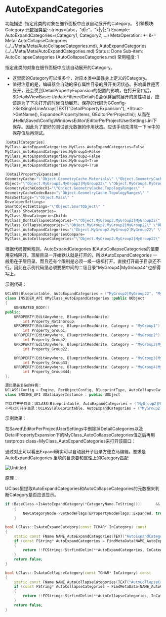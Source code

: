 # AutoExpandCategories

功能描述: 指定此类的对象在细节面板中应该自动展开的Category。
引擎模块: Category
元数据类型: strings=(abc，"d|e"，"x|y|z")
Example: AutoExpandCategories=(Category1, Category2, ...)
MetaOperation: +=&-=
Meta: AutoCollapseCategories (../../Meta/Meta/AutoCollapseCategories.md), AutoExpandCategories (../../Meta/Meta/AutoExpandCategories.md)
Status: Done
Sub-item: AutoCollapseCategories (AutoCollapseCategories.md)
常用程度: 1

指定此类的对象在细节面板中应该自动展开的Category。

- 这里面的Category可以填多个，对应本类中属性身上定义的Category。
- 值得注意的是，编辑器会自动的保存属性目录的展开关闭状态。影响属性是否展开，还会受到DetailPropertyExpansion的配置的影响，在打开窗口后，SDetailsViewBase::UpdateFilteredDetails()会保存当前展开的属性项目，应该是为了下次打开的时候自动展开。保存的代码为GConfig->SetSingleLineArray(TEXT("DetailPropertyExpansion"), *Struct->GetName(), ExpandedPropertyItems, GEditorPerProjectIni); 从而在\Hello\Saved\Config\WindowsEditor\EditorPerProjectUserSettings.ini下保存。因此为了更好的测试该元数据的作用状态。应该手动先清除一下ini中的保存值后再测试。

```cpp
[DetailCategories]
MyClass_AutoExpandCategories.MyClass_AutoExpandCategories=False
MyClass_AutoExpandCategories.MyGroup1=False
MyClass_AutoExpandCategories.MyGroup2=False
MyClass_AutoExpandCategories.MyGroup3=True
MyClass_AutoExpandCategories.MyGroup4=True

[DetailPropertyExpansion]
GeometryCache="\"Object.GeometryCache.Materials\" \"Object.GeometryCache.Tracks\" "
Object="\"Object.MyGroup2.MyGroup2|MyGroup22\" \"Object.MyGroup4.MyGroup4|MyGroup44\" \"Object.MyGroup4.MyGroup4|MyGroup44.MyGroup4|MyGroup44|MyGroup444\" "
GeometryCacheCodecV1="\"Object.GeometryCache.TopologyRanges\" "
GeometryCacheCodecBase="\"Object.GeometryCache.TopologyRanges\" "
MassSettings="\"Object.Mass\" "
DeveloperSettings=
SmartObjectSettings="\"Object.SmartObject\" "
MyClass_ShowCategories=
MyClass_ShowCategoriesChild=
MyClass_DontCollapseCategories="\"Object.MyGroup2.MyGroup2|MyGroup22\" \"Object.MyGroup3.MyGroup3|MyGroup33\" \"Object.MyGroup3.MyGroup3|MyGroup33.MyGroup3|MyGroup33|MyGroup333\" "
MyClass_CollapseCategories="\"Object.MyGroup2.MyGroup2|MyGroup22\" \"Object.MyGroup3.MyGroup3|MyGroup33\" \"Object.MyGroup3.MyGroup3|MyGroup33.MyGroup3|MyGroup33|MyGroup333\" "
MyClass_AutoExpandCategories="\"Object.MyGroup2.MyGroup2|MyGroup22\" \"Object.MyGroup4.MyGroup4|MyGroup44\" \"Object.MyGroup4.MyGroup4|MyGroup44.MyGroup4|MyGroup44|MyGroup444\" "
MyClass_AutoExpandCategoriesCompare=
MyClass_AutoCollapseCategories="\"Object.MyGroup2.MyGroup2|MyGroup22\" \"Object.MyGroup4.MyGroup4|MyGroup44\" \"Object.MyGroup4.MyGroup4|MyGroup44.MyGroup4|MyGroup44|MyGroup444\" "
```

根据代码搜索规则，AutoExpandCategories 和AutoCollapseCategories的值要用空格隔开。顶层目录一开始默认就是打开的，所以AutoExpandCategories 一般用在子层目录。而且还有个限制是必须一级一级都打开。直接打开最子目录还不行。因此在示例代码里必须要把中间的二级目录"MyGroup4|MyGroup44"也都得写上。

示例代码：

```cpp
UCLASS(Blueprintable, AutoExpandCategories = ("MyGroup2|MyGroup22", "MyGroup4|MyGroup44","MyGroup4|MyGroup44|MyGroup444"))
class INSIDER_API UMyClass_AutoExpandCategories :public UObject
{
	GENERATED_BODY()
public:
	UPROPERTY(EditAnywhere, BlueprintReadWrite)
		int Property_NotInGroup;
	UPROPERTY(EditAnywhere, BlueprintReadWrite, Category = "MyGroup1")
		int Property_Group1;
	UPROPERTY(EditAnywhere, BlueprintReadWrite, Category = "MyGroup2")
		int Property_Group2;
	UPROPERTY(EditAnywhere, BlueprintReadWrite, Category = "MyGroup2|MyGroup22")
		int Property_Group22;

	UPROPERTY(EditAnywhere, BlueprintReadWrite, Category = "MyGroup3|MyGroup33")
		int Property_Group33;
	UPROPERTY(EditAnywhere, BlueprintReadWrite, Category = "MyGroup4|MyGroup44|MyGroup444")
		int Property_Group444;
};

源码里最复杂的样例：
UCLASS(Config = Engine, PerObjectConfig, BlueprintType, AutoCollapseCategories = ("Data Layer|Advanced"), AutoExpandCategories = ("Data Layer|Editor", "Data Layer|Advanced|Runtime"))
class ENGINE_API UDataLayerInstance : public UObject

可以打开子目录：UCLASS(Blueprintable, AutoExpandCategories = ("MyGroup2|MyGroup22", "MyGroup4|MyGroup44","MyGroup4|MyGroup44|MyGroup444"))
不可以打开子目录：UCLASS(Blueprintable, AutoExpandCategories = ("MyGroup2|MyGroup22", "MyGroup4|MyGroup44|MyGroup444"))
```

示例效果：

在Saved\EditorPerProjectUserSettings中删除掉DetailCategories以及DetailPropertyExpansion下的MyClass_AutoCollapseCategories值之后再用testprops class=MyClass_AutoExpandCategories来打开该窗口：

通过对比可以看出Expand确实可以自动展开子目录方便立马编辑。要求是AutoExpandCategories 里填的目录要和属性上的Category匹配

![Untitled](AutoExpandCategories/Untitled.png)

原理：

UClass里提取AutoExpandCategories和AutoCollapseCategories的元数据来判断Category是否应该显示。

```cpp
if (BaseClass->IsAutoExpandCategory(*CategoryName.ToString())		&&	!BaseClass->IsAutoCollapseCategory(*CategoryName.ToString()))
	{
		NewCategoryNode->SetNodeFlags(EPropertyNodeFlags::Expanded, true);
	}

bool UClass::IsAutoExpandCategory(const TCHAR* InCategory) const
{
	static const FName NAME_AutoExpandCategories(TEXT("AutoExpandCategories"));
	if (const FString* AutoExpandCategories = FindMetaData(NAME_AutoExpandCategories))
	{
		return !!FCString::StrfindDelim(**AutoExpandCategories, InCategory, TEXT(" "));
	}
	return false;
}

bool UClass::IsAutoCollapseCategory(const TCHAR* InCategory) const
{
	static const FName NAME_AutoCollapseCategories(TEXT("AutoCollapseCategories"));
	if (const FString* AutoCollapseCategories = FindMetaData(NAME_AutoCollapseCategories))
	{
		return !!FCString::StrfindDelim(**AutoCollapseCategories, InCategory, TEXT(" "));
	}
	return false;
}

```